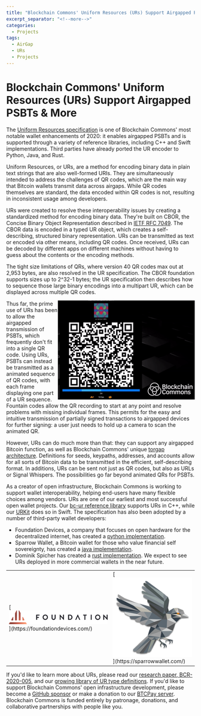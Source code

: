 ```yaml
---
title: "Blockchain Commons' Uniform Resources (URs) Support Airgapped PSBTs & More"
excerpt_separator: "<!--more-->"
categories:
  - Projects
tags:
  - AirGap
  - URs
  - Projects
---
```


# Blockchain Commons' Uniform Resources (URs) Support Airgapped PSBTs & More

The [Uniform Resources specification](https://github.com/BlockchainCommons/Research/blob/master/papers/bcr-2020-005-ur.md) is one of Blockchain Commons' most notable wallet enhancements of 2020: it enables airgapped PSBTs and is supported through a variety of reference libraries, including C++ and Swift implementations. Third parties have already ported the UR encoder to Python, Java, and Rust.

Uniform Resources, or URs, are a method for encoding binary data in plain text strings that are also well-formed URIs. They are simultaneously intended to address the challenges of QR codes, which are the main way that Bitcoin wallets transmit  data across airgaps. While QR codes themselves are standard, the data encoded within QR codes is not, resulting in inconsistent usage among developers.

URs were created to resolve these interoperability issues by creating a standardized method for encoding binary data. They're built on CBOR, the Concise Binary Object Representation described in [IETF RFC 7049](https://tools.ietf.org/html/rfc7049). The CBOR data is encoded in a typed UR object, which creates a self-describing, structured binary representation. URs can be transmitted as text or encoded via other means, including QR codes. Once received, URs can be decoded by different apps on different machines without having to guess about the contents or the encoding methods.

The tight size limitations of QRs, where version 40 QR codes max out at 2,953 bytes, are also resolved in the UR specification. The CBOR foundation supports sizes up to 2^32-1 bytes; the UR specification then describes how to sequence those large binary encodings into a multipart UR, which can be displayed across multiple QR codes.

<img src="https://raw.githubusercontent.com/BlockchainCommons/URDemo/master/Images/urdemo-animated.gif" align="right">

Thus far, the prime use of URs has been to allow the airgapped transmission of PSBTs, which frequently don't fit into a single QR code. Using URs, PSBTs can instead be transmitted as a animated sequence of QR codes, with each frame displaying one part of a UR sequence. Fountain codes allow the QR recording to start at any point and resolve problems with missing individual frames. This permits for the easy and intuitive transmission of partially signed transactions to airgapped devices for further signing: a user just needs to hold up a camera to scan the animated QR.

However, URs can do much more than that: they can support any airgapped Bitcoin function, as well as Blockchain Commons' unique [torgap architecture](https://github.com/BlockchainCommons/torgap/blob/master/Docs/FAQ.md). Definitions for seeds, keypaths, addresses, and accounts allow for all sorts of Bitcoin data to be transmitted in the efficient, self-describing format. In additions, URs can be sent not just as QR codes, but also as URLs or Signal Whispers. The possibilities go far beyond animated QRs for PSBTs.

As a creator of open infrastructure, Blockchain Commons is working to support wallet interoperability, helping end-users have many flexible choices among vendors. URs are one of our earliest and most successful open wallet projects. Our [bc-ur reference library](https://github.com/BlockchainCommons/bc-ur) supports URs in C++, while our [URKit](https://github.com/BlockchainCommons/URKit) does so in Swift. The specification has also been adopted by a number of third-party wallet developers: 
* Foundation Devices, a company that focuses on open hardware for the decentralized internet, has created a [python implementation](https://github.com/Foundation-Devices/foundation-ur-py).
* Sparrow Wallet, a Bitcoin wallet for those who value financial self sovereignty, has created a [java implementation](https://github.com/sparrowwallet/hummingbird). 
* Dominik Spicher has created a [rust implementation](https://github.com/dspicher/ur-rs).
We expect to see URs deployed in more commercial wallets in the near future.

<table style="border:0px solid black;margin-left:auto;margin-right:auto;">
  <tr>
    <td>
      [<img src="https://raw.githubusercontent.com/BlockchainCommons/www.blockchaincommons.com/master/images/airgap/foundation-logo.png">](https://foundationdevices.com/)
    </td>
    <td>
      [<img src="https://raw.githubusercontent.com/BlockchainCommons/www.blockchaincommons.com/master/images/airgap/sparrowwallet-logo-sm.png">](https://sparrowwallet.com/)
    </td>
  </tr>
</table>

If you'd like to learn more about URs, please read our [research paper, BCR-2020-005](https://github.com/BlockchainCommons/Research/blob/master/papers/bcr-2020-005-ur.md), and our [growing library of UR type definitions](https://github.com/BlockchainCommons/Research/blob/master/papers/bcr-2020-006-urtypes.md). If you'd like to support Blockchain Commons' open infrastructure development, please become a [GitHub sponsor](https://github.com/sponsors/BlockchainCommons) or make a donation to our [BTCPay server](https://btcpay.blockchaincommons.com/). Blockchain Commons is funded entirely by patronage, donations, and collaborative partnerships with people like you. 
